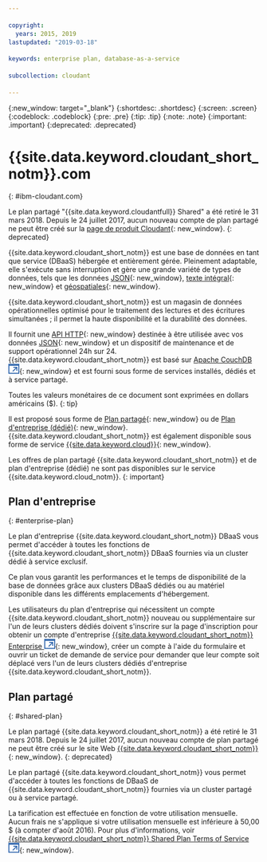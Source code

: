 ```yaml
---

copyright:
  years: 2015, 2019
lastupdated: "2019-03-18"

keywords: enterprise plan, database-as-a-service

subcollection: cloudant

---
```


{:new_window: target="_blank"}
{:shortdesc: .shortdesc}
{:screen: .screen}
{:codeblock: .codeblock}
{:pre: .pre}
{:tip: .tip}
{:note: .note}
{:important: .important}
{:deprecated: .deprecated}

<!-- Acrolinx: 2017-05-10 -->

# {{site.data.keyword.cloudant_short_notm}}.com
{: #ibm-cloudant.com}

Le plan partagé "{{site.data.keyword.cloudantfull}} Shared" a été retiré le 31 mars 2018. 
Depuis le 24 juillet 2017, aucun nouveau compte de plan partagé ne peut être créé sur la [page de produit Cloudant](https://cloudant.com){: new_window}. 
{: deprecated}

{{site.data.keyword.cloudant_short_notm}} est une base de données en tant que service (DBaaS) hébergée et entièrement gérée. 
Pleinement adaptable, elle s'exécute sans interruption et gère une grande variété de types de données, tels que les données [JSON](/docs/services/Cloudant?topic=cloudant-ibm-cloudant-basics#json-overview){: new_window}, [texte intégral](/docs/services/Cloudant?topic=cloudant-query#creating-an-index){: new_window} et [géospatiales](/docs/services/Cloudant?topic=cloudant-cloudant-nosql-db-geospatial#cloudant-nosql-db-geospatial){: new_window}.

{{site.data.keyword.cloudant_short_notm}} est un magasin de données opérationnelles optimisé pour le traitement des lectures et des écritures simultanées ; il permet la haute disponibilité et la durabilité des données.

Il fournit une [API HTTP](/docs/services/Cloudant?topic=cloudant-ibm-cloudant-basics#http-api){: new_window} destinée à être utilisée avec vos données [JSON](/docs/services/Cloudant?topic=cloudant-ibm-cloudant-basics#json-overview){: new_window} et un dispositif de maintenance et de support opérationnel 24h sur 24. 
{{site.data.keyword.cloudant_short_notm}} est basé sur [Apache CouchDB ![Icône de lien externe](../images/launch-glyph.svg "Icône de lien externe")](http://couchdb.apache.org/){: new_window} et est fourni sous forme de services installés, dédiés et à service partagé.

Toutes les valeurs monétaires de ce document sont exprimées en dollars américains ($).
{: tip}

Il est proposé sous forme de [Plan partagé](#shared-plan){: new_window} ou de [Plan d'entreprise (dédié)](#enterprise-plan){: new_window}. {{site.data.keyword.cloudant_short_notm}} est également disponible sous forme de service [{{site.data.keyword.cloud}}](https://www.ibm.com/cloud/){: new_window}.

Les offres de plan partagé {{site.data.keyword.cloudant_short_notm}} et de plan d'entreprise (dédié) ne sont pas disponibles sur le service {{site.data.keyword.cloud_notm}}.
{: important}

## Plan d'entreprise
{: #enterprise-plan}

Le plan d'entreprise {{site.data.keyword.cloudant_short_notm}} DBaaS vous permet d'accéder à toutes les fonctions de {{site.data.keyword.cloudant_short_notm}} DBaaS fournies via un cluster dédié à service exclusif.

Ce plan vous garantit les performances et le temps de disponibilité de la base de données grâce aux clusters DBaaS dédiés ou au matériel disponible dans les différents emplacements d'hébergement.

Les utilisateurs du plan d'entreprise qui nécessitent un compte {{site.data.keyword.cloudant_short_notm}}
nouveau ou supplémentaire sur l'un de leurs clusters dédiés doivent s'inscrire sur la page d'inscription pour obtenir un compte d'entreprise [{{site.data.keyword.cloudant_short_notm}} Enterprise ![Icône de lien externe](../images/launch-glyph.svg "Icône de lien externe")](https://cloudant.com/enterprise-sign-up){: new_window}, créer un compte à l'aide du formulaire et ouvrir un ticket de demande de service pour demander que leur compte soit déplacé vers l'un de leurs clusters dédiés d'entreprise {{site.data.keyword.cloudant_short_notm}}. 

## Plan partagé
{: #shared-plan}

Le plan partagé {{site.data.keyword.cloudant_short_notm}} a été retiré le 31 mars 2018. 
Depuis le 24 juillet 2017, aucun nouveau compte de plan partagé ne peut être créé sur le site Web [{{site.data.keyword.cloudant_short_notm}}](https://cloudant.com){: new_window}.
{: deprecated}

Le plan partagé {{site.data.keyword.cloudant_short_notm}} vous permet d'accéder à toutes les fonctions de DBaaS de {{site.data.keyword.cloudant_short_notm}} fournies via un cluster partagé ou à service partagé.

La tarification est effectuée en fonction de votre utilisation mensuelle. Aucun frais ne s'applique si votre utilisation mensuelle est inférieure à 50,00 $ (à compter d'août 2016). Pour plus d'informations, voir [{{site.data.keyword.cloudant_short_notm}} Shared Plan Terms of Service ![Icône de lien externe](../images/launch-glyph.svg "Icône de lien externe")](https://cloudant.com/assets/terms.pdf){: new_window}. 
   
      
         
